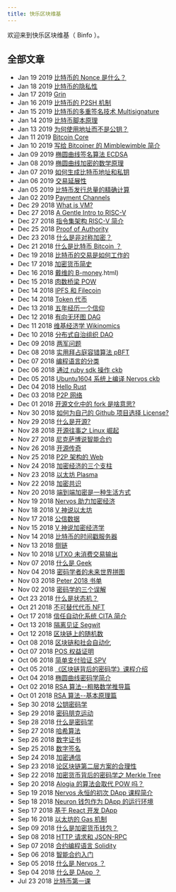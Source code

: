 ```yaml
---
title: 快乐区块维基
---
```


欢迎来到快乐区块维基（ Binfo ）。

## 全部文章

- Jan 19 2019 [比特币的 Nonce 是什么？](nonce.html)
- Jan 18 2019 [比特币的隐私性](bitcoin-privacy.html)
- Jan 17 2019 [Grin](grin.html)
- Jan 16 2019 [比特币的 P2SH 机制](p2sh.html)
- Jan 15 2019 [比特币的多重签名技术 Multisignature](multi-sig.html)
- Jan 14 2019 [比特币脚本原理](bitcoin-scripts.html)
- Jan 13 2019 [为何使用地址而不是公钥？](address.html)
- Jan 11 2019 [Bitcoin Core](bitcoin-core.html)
- Jan 10 2019 [写给 Bitcoiner 的 Mimblewimble 简介](mimblewimble.html)
- Jan 09 2019 [椭圆曲线签名算法 ECDSA](ecdsa.html)
- Jan 08 2019 [椭圆曲线加密的数学原理](ecdsa-math.html)
- Jan 07 2019 [如何生成比特币地址和私钥](gen-address-private-key.html)
- Jan 06 2019 [交易延展性](transaction-malleability.html)
- Jan 05 2019 [比特币发行总量的精确计算](supply.html)
- Jan 02 2019 [Payment Channels](payment-channels.html)
- Dec 29 2018 [What is VM?](what-is-vm.html)
- Dec 27 2018 [A Gentle Intro to RISC-V](en-intro-risc-v.html)
- Dec 27 2018 [指令集架构 RISC-V 简介](zh-intro-risc-v.html)
- Dec 25 2018 [Proof of Authority](proof-of-authority.html)
- Dec 23 2018 [什么是非对称加密？](rsa.html)
- Dec 21 2018 [什么是比特币 Bitcoin ？](what-is-btc.html)
- Dec 19 2018 [比特币的交易是如何工作的](btc-transaction)
- Dec 17 2018 [加密货币简史](history-of-cryptocurrency.html)
- Dec 16 2018 [戴维的 B-money](b-money).html)
- Dec 15 2018 [肉数桥梁 POW](pow.html)
- Dec 14 2018 [IPFS 和 Filecoin](ipfs-filecoin.html)
- Dec 14 2018 [Token 代币](token.html)
- Dec 13 2018 [五年经历一个信仰](belief.html)
- Dec 12 2018 [有向无环图 DAG ](dag.html)
- Dec 11 2018 [维基经济学 Wikinomics](wikinomics.html)
- Dec 10 2018 [分布式自治组织 DAO](dao.html)
- Dec 09 2018 [两军问题](two-army-problem.html)
- Dec 08 2018 [实用拜占庭容错算法 pBFT](pbft.html)
- Dec 07 2018 [编程语言的分类](programming-languages.html)
- Dec 06 2018 [通过 ruby sdk 操作 ckb](ruby-sdk-ckb.html)
- Dec 05 2018 [Ubuntu1604 系统上编译 Nervos ckb](ubuntu-ckb.html)
- Dec 04 2018 [Hello Rust](hello-rust.html)
- Dec 03 2018 [P2P 网络](p2p)
- Dec 01 2018 [开源文化中的 fork 是啥意思?](open-source-fork.html)
- Nov 30 2018 [如何为自己的 Github 项目选择 License?](license.html)
- Nov 29 2018 [什么是开源?](what-is-open-source.html)
- Nov 28 2018 [开源往事之 Linux 崛起](rise-of-linux.html)
- Nov 27 2018 [尼克萨博说智能合约](smart-contract.html)
- Nov 26 2018 [开源传奇](legend-open-source.html)
- Nov 25 2018 [P2P 架构的 Web](p2p-web.html)
- Nov 24 2018 [加密经济的三个支柱](312.html)
- Nov 23 2018 [以太坊 Plasma](311.html)
- Nov 22 2018 [加密共识](310.html)
- Nov 20 2018 [端到端加密是一种生活方式](309.html)
- Nov 19 2018 [Nervos 助力加密经济](308.html)
- Nov 18 2018 [V 神说以太坊](307.html)
- Nov 17 2018 [公信数据](306.html)
- Nov 15 2018 [V 神说加密经济学](305.html)
- Nov 14 2018 [比特币的时间戳服务器](timestamp)
- Nov 13 2018 [侧链](303.html)
- Nov 10 2018 [UTXO 未消费交易输出](299.html)
- Nov 07 2018 [什么是 Geek](296.html)
- Nov 04 2018 [密码学者的未来世界拼图](292.html)
- Nov 03 2018 [Peter 2018 书单](291.html)
- Nov 02 2018 [密码学的三个误解](290.html)
- Oct 23 2018 [什么是状态机？](282.html)
- Oct 21 2018 [不可替代代币 NFT](281.html)
- Oct 17 2018 [信任自动化系统 CITA 简介](280.html)
- Oct 13 2018 [隔离见证 Segwit](279.html)
- Oct 12 2018 [区块链上的随机数](278.html)
- Oct 08 2018 [区块链和社会自动化](276.html)
- Oct 07 2018 [POS 权益证明](275.html)
- Oct 06 2018 [简单支付验证 SPV](spv.html)
- Oct 05 2018 [《区块链背后的密码学》课程介绍](273.html)
- Oct 04 2018 [椭圆曲线密码学简介](272.html)
- Oct 02 2018 [RSA 算法--粗略数学推导篇](271.html)
- Oct 01 2018 [RSA 算法--基本原理篇](270.html)
- Sep 30 2018 [公钥密码学](269.html)
- Sep 29 2018 [密码朋克运动](268.html)
- Sep 28 2018 [什么是密码学](267.html)
- Sep 27 2018 [哈希算法](hash.html)
- Sep 26 2018 [数字证书](265.html)
- Sep 25 2018 [数字签名](264.html)
- Sep 24 2018 [加密通信](263.html)
- Sep 23 2018 [论区块链第二层方案的合理性](262.html)
- Sep 22 2018 [加密货币背后的密码学之 Merkle Tree](merkle.html)
- Sep 20 2018 [Alogia 的算法会取代 POW 吗？](259.html)
- Sep 19 2018 [Nervos 永恒的初次 DApp 课程简介](258.html)
- Sep 18 2018 [Neuron 钱包作为 DApp 的运行环境](257.html)
- Sep 17 2018 [基于 React 开发 DApp](256.html)
- Sep 16 2018 [以太坊的 Gas 机制](255.html)
- Sep 09 2018 [什么是加密货币钱包？](249.html)
- Sep 08 2018 [HTTP 请求和 JSON-RPC](248.html)
- Sep 07 2018 [合约编程语言 Solidity](247.html)
- Sep 06 2018 [智能合约入门](246.html)
- Sep 05 2018 [什么是 Nervos ？](245.html)
- Sep 04 2018 [什么是 DApp ？](244.html)
- Jul 23 2018 [比特币第一课](243.html)
